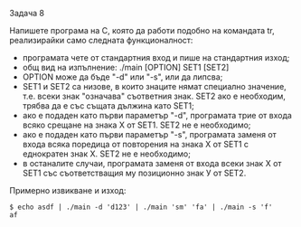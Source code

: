 
Задача 8

Напишете програма на С, която да работи подобно на командата tr, реализирайки само следната функционалност:
- програмата чете от стандартния вход и пише на стандартния изход;
- общ вид на изпълнение: ./main [OPTION] SET1 [SET2]
- OPTION може да бъде "-d" или "-s", или да липсва;
- SET1 и SET2 са низове, в които знаците нямат специално значение, т.е. всеки знак "означава" съответния знак. 
SET2 ако е необходим, трябва да е със същата дължина като SET1;
- ако е подаден като първи параметър "-d", програмата трие от входа всяко срещане на знака Х от SET1. SET2 не е необходимо;
- ако е подаден като първи параметър "-s", програмата заменя от входа всяка поредица от повторения на знака Х от SET1 с еднократен знак Х. SET2 не е необходимо;
- в останалите случаи, програмата заменя от входа всеки знак Х от SET1 със съответстващия му позиционно знак У от SET2.

Примерно извикване и изход:

```
$ echo asdf | ./main -d 'd123' | ./main 'sm' 'fa' | ./main -s 'f'
af
```

